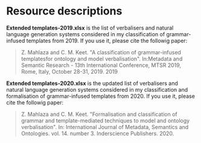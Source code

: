 # Resource descriptions

**Extended templates-2019.xlsx** is the list of verbalisers and natural language generation systems considered in my classification of grammar-infused templates from 2019. If you use it, please cite the followig paper:

> Z. Mahlaza and C. M. Keet. "A classification of grammar-infused templatesfor ontology and model verbalisation". In:Metadata and Semantic Research - 13th International Conference, MTSR 2019, Rome, Italy, October 28-31, 2019. 2019


**Extended templates-2020.xlsx** is the updated list of verbalisers and natural language generation systems considered in my classification and formalisation of grammar-infused templates from 2020. If you use it, please cite the followig paper:

> Z. Mahlaza and C. M. Keet. "Formalisation and classification of grammar and template-mediated techniques to model and ontology verbalisation". In: International Journal of Metadata, Semantics and Ontologies. vol. 14. number 3. Inderscience Publishers. 2020.
